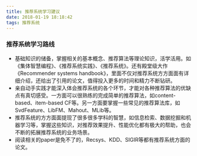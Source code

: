 ```yaml
---
title: 推荐系统学习建议
date: 2018-01-19 18:18:42
tags: 推荐系统
---
```


### 推荐系统学习路线

- 基础知识的储备，掌握相关的基本概念、推荐算法等理论知识，活学活用。如《集体智慧编程》、《推荐系统实践》、《推荐系统》。还有殿堂级大作《Recommender systems handbook》，里面不仅对推荐系统方方面面有详细介绍，还给出了引用的论文，值得投入更多的时间和精力不断钻研。
- 亲自动手实践才能深入体会推荐系统的各个环节，才能对各种推荐算法的优缺点有真切感受。一方面可以很熟练的完成简单的推荐算法，如content-based、item-based CF等。另一方面要掌握一些常见的推荐算法库，如SvdFeature、LibFM、Mahout、MLib等。
- 推荐系统的方方面面提现了很多很多学科的智慧，如信息检索、数据挖掘和机器学习等，掌握这些知识，对推荐效果提升、性能优化都有极大的帮助，也会不断的拓展推荐系统的业务场景。
- 阅读相关的paper是免不了的，Recsys、KDD、SIGIR等都有推荐系统方面的论文。
